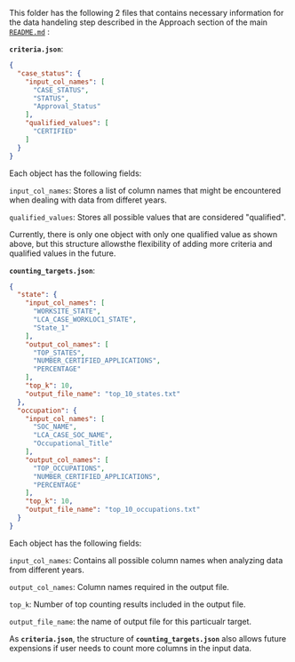 This folder has the following 2 files that contains necessary information for the data handeling step described in the Approach section of the main [`README.md`](../../README.md#approach) :

**`criteria.json`**:

```json
{
  "case_status": {
    "input_col_names": [
      "CASE_STATUS",
      "STATUS",
      "Approval_Status"
    ],
    "qualified_values": [
      "CERTIFIED"
    ]
  }
}
```
Each object has the following fields:

`input_col_names`: Stores a list of column names that might be encountered when dealing with data from differet years.

`qualified_values`: Stores all possible values that are considered "qualified". 

Currently, there is only one object with only one qualified value as shown above, but this structure allowsthe flexibility of adding more criteria and qualified values in the future. 


**`counting_targets.json`**:

```json
{
  "state": {
    "input_col_names": [
      "WORKSITE_STATE",
      "LCA_CASE_WORKLOC1_STATE",
      "State_1"
    ],
    "output_col_names": [
      "TOP_STATES",
      "NUMBER_CERTIFIED_APPLICATIONS",
      "PERCENTAGE"
    ],
    "top_k": 10,
    "output_file_name": "top_10_states.txt"
  },
  "occupation": {
    "input_col_names": [
      "SOC_NAME",
      "LCA_CASE_SOC_NAME",
      "Occupational_Title"
    ],
    "output_col_names": [
      "TOP_OCCUPATIONS",
      "NUMBER_CERTIFIED_APPLICATIONS",
      "PERCENTAGE"
    ],
    "top_k": 10,
    "output_file_name": "top_10_occupations.txt"
  }
}
```

Each object has the following fields:

`input_col_names`: Contains all possible column names when analyzing data from different years.

`output_col_names`: Column names required in the output file.

`top_k`: Number of top counting results included in the output file.

`output_file_name`: the name of output file for this particualr target.

As **`criteria.json`**, the structure of **`counting_targets.json`** also allows future expensions if  user needs to count more columns in the input data.